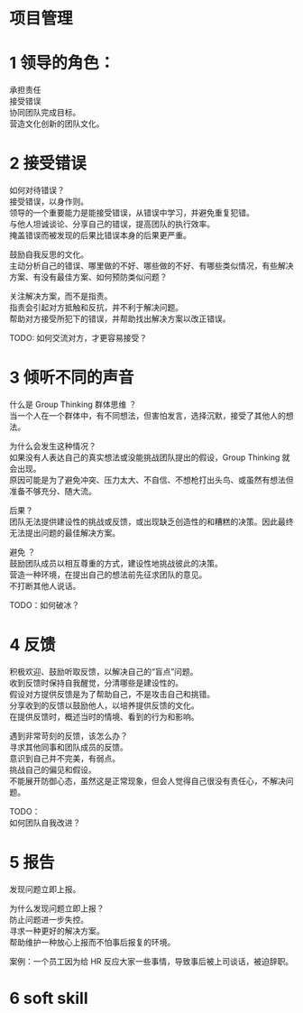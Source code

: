 # 项目管理

# 1 领导的角色：

承担责任  
接受错误  
协同团队完成目标。  
营造文化创新的团队文化。

# 2 接受错误

如何对待错误？  
接受错误，以身作则。  
领导的一个重要能力是能接受错误，从错误中学习，并避免重复犯错。  
与他人坦诚谈论、分享自己的错误，提高团队的执行效率。  
掩盖错误而被发现的后果比错误本身的后果更严重。

鼓励自我反思的文化。  
主动分析自己的错误、哪里做的不好、哪些做的不好、有哪些类似情况，有些解决方案、有没有最佳方案、如何预防类似问题？

关注解决方案，而不是指责。  
指责会引起对方抵触和反抗，并不利于解决问题。  
帮助对方接受所犯下的错误，并帮助找出解决方案以改正错误。

TODO: 如何交流对方，才更容易接受？

# 3 倾听不同的声音

什么是 Group Thinking 群体思维 ？  
当一个人在一个群体中，有不同想法，但害怕发言，选择沉默，接受了其他人的想法。

为什么会发生这种情况？  
如果没有人表达自己的真实想法或没能挑战团队提出的假设，Group Thinking 就会出现。  
原因可能是为了避免冲突、压力太大、不自信、不想枪打出头鸟、或虽然有想法但准备不够充分、随大流。

后果？  
团队无法提供建设性的挑战或反馈，或出现缺乏创造性的和糟糕的决策。因此最终无法提出问题的最佳解决方案。

避免 ？  
鼓励团队成员以相互尊重的方式，建设性地挑战彼此的决策。  
营造一种环境，在提出自己的想法前先征求团队的意见。  
不打断其他人说话。

TODO：如何破冰？

# 4 反馈

积极欢迎、鼓励听取反馈，以解决自己的“盲点”问题。  
 收到反馈时保持自我醒觉，分清哪些是建设性的。  
 假设对方提供反馈是为了帮助自己，不是攻击自己和挑错。  
 分享收到的反馈以鼓励他人，以培养提供反馈的文化。  
 在提供反馈时，概述当时的情境、看到的行为和影响。

遇到非常苛刻的反馈，该怎么办？  
 寻求其他同事和团队成员的反馈。  
 意识到自己并不完美，有弱点。  
 挑战自己的偏见和假设。  
 不能展开防御心态，虽然这是正常现象，但会人觉得自己很没有责任心，不解决问题。

TODO：  
 如何团队自我改进？

# 5 报告

发现问题立即上报。

为什么发现问题立即上报？  
防止问题进一步失控。  
寻求一种更好的解决方案。  
帮助维护一种放心上报而不怕事后报复的环境。

案例：一个员工因为给 HR 反应大家一些事情，导致事后被上司谈话，被迫辞职。

# 6 soft skill
